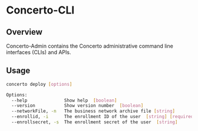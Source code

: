 # Concerto-CLI

## Overview
Concerto-Admin contains the Concerto administrative command line interfaces (CLIs) and APIs.

## Usage

```bash  
concerto deploy [options]

Options:
  --help              Show help  [boolean]
  --version           Show version number  [boolean]
  --networkFile, -n   The business network archive file [string]
  --enrollid, -i      The enrollment ID of the user  [string] [required]
  --enrollsecret, -s  The enrollment secret of the user  [string]

```
